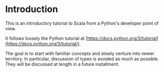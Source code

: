 # Introduction

This is an introductory tutorial to Scala from a Python's developer point of view. 

It follows loosely the Python tutorial at [https://docs.python.org/3/tutorial](https://docs.python.org/3/tutorial/).

The goal is to start with familiar concepts and slowly venture into newer territory. In particular, discussion of types is avoided as much as possible. They will be discussed at length in a future installment.